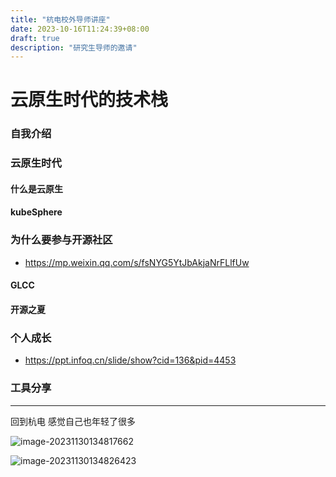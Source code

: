 ```yaml
---
title: "杭电校外导师讲座"
date: 2023-10-16T11:24:39+08:00
draft: true
description: "研究生导师的邀请"
---
```


<!--more-->

# 云原生时代的技术栈

### 自我介绍

### 云原生时代

#### 什么是云原生

#### kubeSphere 

### 为什么要参与开源社区

* https://mp.weixin.qq.com/s/fsNYG5YtJbAkjaNrFLlfUw

#### GLCC

#### 开源之夏

### 个人成长

* https://ppt.infoq.cn/slide/show?cid=136&pid=4453


### 工具分享



----

回到杭电 感觉自己也年轻了很多

![image-20231130134817662](https://zhuyaguang-1308110266.cos.ap-shanghai.myqcloud.com/img/image-20231130134817662.png)





![image-20231130134826423](https://zhuyaguang-1308110266.cos.ap-shanghai.myqcloud.com/img/image-20231130134826423.png)



